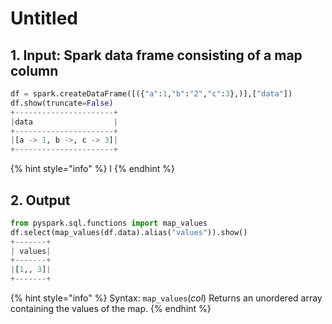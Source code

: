 # Untitled



## 1.  Input:  Spark data frame consisting of a map column 

```python
df = spark.createDataFrame([({"a":1,"b":"2","c":3},)],["data"])
df.show(truncate=False)
+----------------------+
|data                  |
+----------------------+
|[a -> 1, b ->, c -> 3]|
+----------------------+
```

{% hint style="info" %}
I
{% endhint %}

## 2.  Output

```python
from pyspark.sql.functions import map_values
df.select(map_values(df.data).alias("values")).show()
+-------+
| values|
+-------+
|[1,, 3]|
+-------+
```

{% hint style="info" %}
Syntax:  `map_values`\(_col_\)                                                                                                                             Returns an unordered array containing the values of the map.
{% endhint %}

